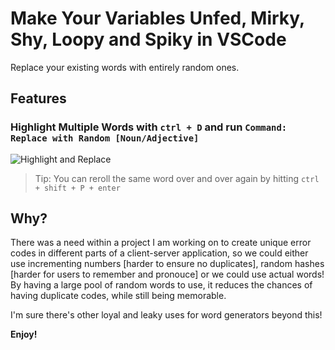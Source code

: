 # Make Your Variables Unfed, Mirky, Shy, Loopy and Spiky in VSCode

Replace your existing words with entirely random ones.

## Features

### Highlight Multiple Words with `ctrl + D` and run `Command: Replace with Random [Noun/Adjective]`

![Highlight and Replace](https://raw.githubusercontent.com/TacticalDan/WordGenerator/master/how-to.gif)

> Tip: You can reroll the same word over and over again by hitting `ctrl + shift + P + enter`

## Why?
There was a need within a project I am working on to create unique error codes in different parts of a client-server application, so we could either use incrementing numbers [harder to ensure no duplicates], random hashes [harder for users to remember and pronouce] or we could use actual words! By having a large pool of random words to use, it reduces the chances of having duplicate codes, while still being memorable.

I'm sure there's other loyal and leaky uses for word generators beyond this!

**Enjoy!**
